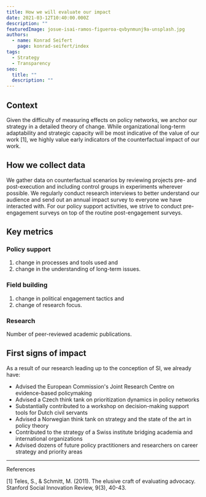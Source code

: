 ```yaml
---
title: How we will evaluate our impact
date: 2021-03-12T10:40:00.000Z
description: ""
featuredImage: josue-isai-ramos-figueroa-qvbynmunj9a-unsplash.jpg
authors:
  - name: Konrad Seifert
    page: konrad-seifert/index
tags:
  - Strategy
  - Transparency
seo:
  title: ""
  description: ""
---
```

## Context

Given the difficulty of measuring effects on policy networks, we anchor our strategy in a detailed theory of change. While organizational long-term adaptability and strategic capacity will be most indicative of the value of our work \[1], we highly value early indicators of the counterfactual impact of our work.

## How we collect data

We gather data on counterfactual scenarios by reviewing projects pre- and post-execution and including control groups in experiments wherever possible. We regularly conduct research interviews to better understand our audience and send out an annual impact survey to everyone we have interacted with. For our policy support activities, we strive to conduct pre-engagement surveys on top of the routine post-engagement surveys.

## Key metrics

### Policy support

1. change in processes and tools used and
2. change in the understanding of long-term issues.

### Field building

1. change in political engagement tactics and
2. change of research focus.

### Research

Number of peer-reviewed academic publications.

## First signs of impact

As a result of our research leading up to the conception of SI, we already have:

* Advised the European Commission's Joint Research Centre on evidence-based policymaking
* Advised a Czech think tank on prioritization dynamics in policy networks
* Substantially contributed to a workshop on decision-making support tools for Dutch civil servants
* Advised a Norwegian think tank on strategy and the state of the art in policy theory
* Contributed to the strategy of a Swiss institute bridging academia and international organizations
* Advised dozens of future policy practitioners and researchers on career strategy and priority areas

---

References

\[1] Teles, S., & Schmitt, M. (2011). The elusive craft of evaluating advocacy. Stanford Social Innovation Review, 9(3), 40-43.
